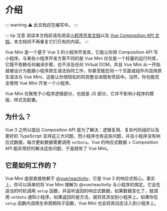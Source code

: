 # 介绍

::: warning ⚠️
此文档还在编写中。
:::

::: tip 注意
阅读本文档前请先阅读[小程序开发文档](https://developers.weixin.qq.com/miniprogram/dev/framework/)以及 [Vue Composition API 文档](https://composition-api.vuejs.org/)，本文档将不再重复它们已有的内容。
:::

Vue Mini 是一个基于 Vue 3 的小程序开发库，它能让你用 Composition API 写小程序。与某些小程序开发方案不同的是 Vue Mini 仅仅是一个轻量的运行时库，它既不依赖任何编译步骤，也不涉及任何 Virtual DOM。并且 Vue Mini 从一开始就被设计为能跟小程序原生语法协同工作，你甚至能在同一个页面或组件内混用原生语法与 Vue Mini，这能让你很轻松的将其整合进既有项目中。当然，你也能完全使用 Vue Mini 开发一个小程序。

Vue Mini 仅聚焦于小程序逻辑部分，也就是 JS 部分，它并不影响小程序的模版、样式及配置。

## 为什么？

Vue 3 之所以提出 Composition API 是为了解决：逻辑复用、复杂代码组织以及更好的 TypeScript 支持这三大问题。而小程序也有这些问题，并且小程序没有响应式数据，每次更新数据需要调用 `setData`。Vue 的响应式数据 + Composition API 能非常好的解决这些问题，于是就有了 Vue Mini。

## 它是如何工作的？

Vue Mini 底层直接依赖于 [@vue/reactivity](https://github.com/vuejs/vue-next/tree/master/packages/reactivity)，它是 Vue 3 的响应式核心。事实上，你可以简单的将 Vue Mini 理解为 @vue/reactivity 与小程序的绑定。它会在适当的时机调用 `setup` 函数，并监听返回的响应式数据，如果数据变化了，就调用 `setData` 通知小程序。如果返回的是方法，就将其添加到小程序上。如果你在 `setup` 函数内调用生命周期钩子函数，Vue Mini 也会将其动态注入到小程序上。
